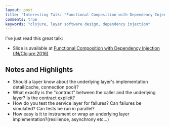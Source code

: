 ```yaml
---
layout: post
title: 'Interesting Talk: "Functional Composition with Dependency Injection"'
comments: true
keywords: "clojure, layer software design, dependency injection"
---
```


I've just read this great talk:

- Slide is available at [Functional Composition with Dependency Injection (IN/Clojure 2016)](https://speakerdeck.com/kumarshantanu/clojure-2016)

## Notes and Highlights

- Should a layer know about the underlying layer's implementation detail(cache, connection pool)?
- What exactly is the "contract" between the caller and the underlying layer? Is the contract explicit?
- How do you test the service layer for failures? Can failures be simulated? Can tests be run in parallel?
- How easy is it to instrument or wrap an underlying layer implementation?(resilience, asynchrony etc...)

